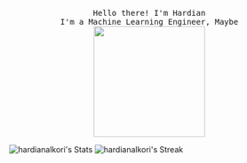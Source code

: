 <p align="center">
  <br>
  <samp>
    Hello there! I'm Hardian
    <br>I'm a Machine Learning Engineer, Maybe<br>
</samp>
  
  <img src="https://media.tenor.com/zGIMaKCYD-EAAAAi/happy.gif" width="200"/>
</p>

![hardianalkori's Stats](https://github-readme-stats.vercel.app/api?username=hardianalkori&theme=omni&show_icons=true&hide_border=true&count_private=true) ![hardianalkori's Streak](https://github-readme-streak-stats.herokuapp.com/?user=hardianalkori&theme=omni&hide_border=true)

